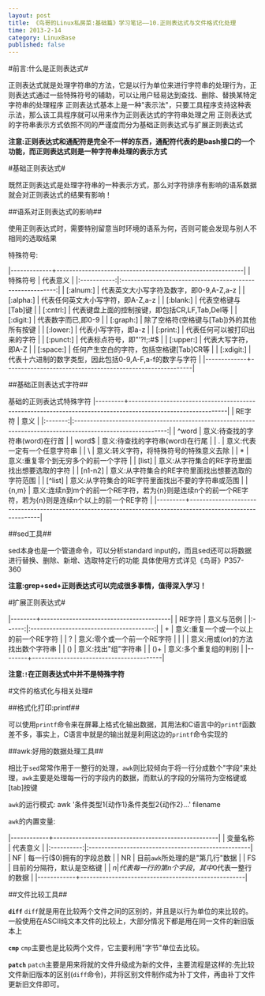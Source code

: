 ```yaml
---
layout: post
title: 《鸟哥的Linux私房菜:基础篇》学习笔记——10.正则表达式与文件格式化处理
time: 2013-2-14
category: LinuxBase
published: false
---
```



#前言:什么是正则表达式#

正则表达式就是处理字符串的方法，它是以行为单位来进行字符串的处理行为，正则表达式通过一些特殊符号的辅助，可以让用户轻易达到查找、删除、替换某特定字符串的处理程序
正则表达式基本上是一种"表示法"，只要工具程序支持这种表示法，那么该工具程序就可以用来作为正则表达式的字符串处理之用
正则表达式的字符串表示方式依照不同的严谨度而分为基础正则表达式与扩展正则表达式

**注意:正则表达式和通配符是完全不一样的东西，通配符代表的是bash接口的一个功能，而正则表达式则是一种字符串处理的表示方式**

#基础正则表达式#

既然正则表达式是处理字符串的一种表示方式，那么对字符排序有影响的语系数据就会对正则表达式的结果有影响！


##语系对正则表达式的影响##

使用正则表达式时，需要特别留意当时环境的语系为何，否则可能会发现与别人不相同的选取结果

特殊符号:

|-------------+-----------------------------------------------------------|
|  特殊符号   |                     代表意义                              |
|:-----------:|:---------------------------------------------------------:|
|  [:alnum:]  |  代表英文大小写字符及数字，即0-9,A-Z,a-z                  |
|  [:alpha:]  |  代表任何英文大小写字符，即A-Z,a-z                        |
|  [:blank:]  |  代表空格键与[Tab]键                                      |
|  [:cntrl:]  |  代表键盘上面的控制按键，即包括CR,LF,Tab,Del等            |
|  [:digit:]  |  代表数字而已,即0-9                                       |
|  [:graph:]  |  除了空格符(空格键与[Tab])外的其他所有按键                |
|  [:lower:]  |  代表小写字符，即a-z                                      |
|  [:print:]  |  代表任何可以被打印出来的字符                             |
|  [:punct:]  |  代表标点符号，即"'?!;:#$                                 |
|  [:upper:]  |  代表大写字符，即A-Z                                      |
|  [:space:]  |  任何产生空白的字符，包括空格键[Tab]CR等                  |
|  [:xdigit:] |  代表十六进制的数字类型，因此包括0-9,A-F,a-f的数字与字符  |
|-------------+-----------------------------------------------------------|

##基础正则表达式字符##

基础的正则表达式特殊字符
|---------+-------------------------------------------------------------------------------------------------------------|
|  RE字符 |                                 意义                                                                        |
|:-------:|:-----------------------------------------------------------------------------------------------------------:|
|  ^word  |  意义:待查找的字符串(word)在行首                                                                            |
|  word$  |  意义:待查找的字符串(word)在行尾                                                                            |
|  .      |  意义:代表一定有一个任意字符串                                                                              |
|  \      |  意义:转义字符，将特殊符号的特殊意义去除                                                                    |
|  *      |  意义:重复零个到无穷多个的前一个字符                                                                        |
| [list]  |  意义:从字符集合的RE字符里面找出想要选取的字符                                                              |
| [n1-n2] |  意义:从字符集合的RE字符里面找出想要选取的字符范围                                                          |
| [^list] |  意义:从字符集合的RE字符里面找出不要的字符串或范围                                                          |
| \{n,m\} |  意义:连续n到m个的前一个RE字符，若为\{n\}则是连续n个的前一个RE字符，若为\{n\}则是连续n个以上的前一个RE字符  |
|---------+-------------------------------------------------------------------------------------------------------------|


##sed工具##

sed本身也是一个管道命令，可以分析standard input的，而且sed还可以将数据进行替换、删除、新增、选取特定行的功能
具体使用方式详见《鸟哥》P357-360


**注意:grep+sed+正则表达式可以完成很多事情，值得深入学习！**


#扩展正则表达式#

|--------+-----------------------------------------|
| RE字符 |    意义与范例                           |
|:------:|:---------------------------------------:|
|   +    |  意义:重复一个或一个以上的前一个RE字符  |
|   ?    |  意义:零个或一个前一个RE字符            |
|   |    |  意义:用或(or)的方法找出数个字符串      |
|   ()   |  意义:找出"组"字符串                    |
|   ()+  |  意义:多个重复组的判别                  |
|--------+-----------------------------------------|

**注意:`!`在正则表达式中并不是特殊字符**


#文件的格式化与相关处理#

##格式化打印:printf##

可以使用`printf`命令来在屏幕上格式化输出数据，其用法和C语言中的`printf`函数差不多，事实上，C语言中就是的输出就是利用这边的`printf`命令实现的

##awk:好用的数据处理工具##

相比于`sed`常常作用于一整行的处理，`awk`则比较倾向于将一行分成数个"字段"来处理，`awk`主要是处理每一行的字段内的数据，而默认的字段的分隔符为空格键或[tab]按键

`awk`的运行模式:
awk '条件类型1{动作1}条件类型2{动作2}...' filename

`awk`的内置变量:

|------------+----------------------------------------------------|
|  变量名称  |          代表意义                                  |
|:----------:|:---------------------------------------------------|
|     NF     |  每一行($0)拥有的字段总数                          |
|     NR     |  目前`awk`所处理的是"第几行"数据                   |
|     FS     |  目前的分隔符，默认是空格键                        |
|     $n     |  代表每一行的第n个字段，其中$0代表一整行的数据     |
|------------+----------------------------------------------------|

##文件比较工具##

**`diff`**
`diff`就是用在比较两个文件之间的区别的，并且是以行为单位的来比较的。一般使用在ASCII纯文本文件的比较上，大部分情况下都是用在同一文件的新旧版本上

**`cmp`**
`cmp`主要也是比较两个文件，它主要利用"字节"单位去比较。

**`patch`**
`patch`主要是用来将就的文件升级成为新的文件，主要流程是这样的:先比较文件新旧版本的区别(`diff`命令)，并将区别文件制作成为补丁文件，再由补丁文件更新旧文件即可。

